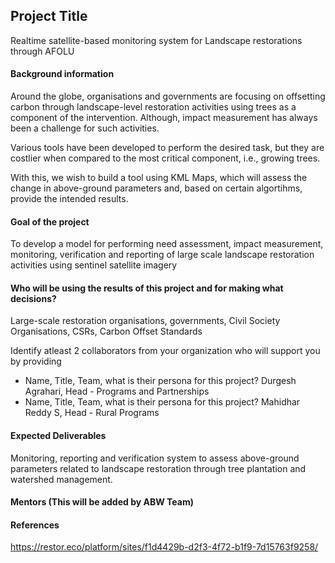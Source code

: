 ## Project Title
Realtime satellite-based monitoring system for Landscape restorations through AFOLU

#### Background information
Around the globe, organisations and governments are focusing on offsetting carbon through landscape-level restoration activities using trees as a component of the intervention. Although, impact measurement has always been a challenge for such activities.

Various tools have been developed to perform the desired task, but they are costlier when compared to the most critical component, i.e., growing trees.

With this, we wish to build a tool using KML Maps, which will assess the change in above-ground parameters and, based on certain algortihms, provide the intended results.

#### Goal of the project
To develop a model for performing need assessment, impact measurement, monitoring, verification and reporting of large scale landscape restoration activities using sentinel satellite imagery

#### Who will be using the results of this project and for making what decisions?
Large-scale restoration organisations, governments, Civil Society Organisations, CSRs, Carbon Offset Standards

Identify atleast 2 collaborators from your organization who will support you by providing
- Name, Title, Team, what is their persona for this project?
Durgesh Agrahari, Head - Programs and Partnerships
- Name, Title, Team, what is their persona for this project?
Mahidhar Reddy S, Head - Rural Programs

#### Expected Deliverables
Monitoring, reporting and verification system to assess above-ground parameters related to landscape restoration through tree plantation and watershed management.

#### Mentors (This will be added by ABW Team)

#### References
https://restor.eco/platform/sites/f1d4429b-d2f3-4f72-b1f9-7d15763f9258/
